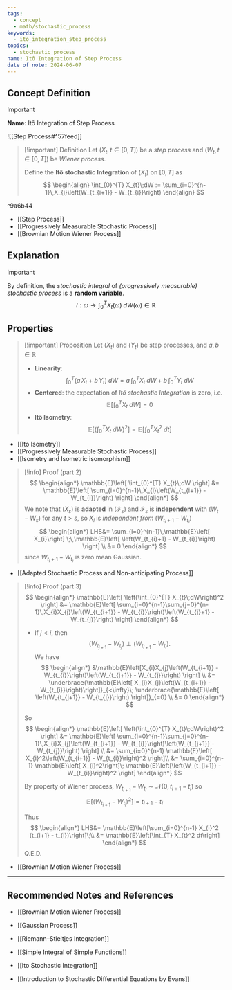 ```yaml
---
tags:
  - concept
  - math/stochastic_process
keywords:
  - ito_integration_step_process
topics:
  - stochastic_process
name: Itô Integration of Step Process
date of note: 2024-06-07
---
```


## Concept Definition

>[!important]
>**Name**: Itô Integration of Step Process

![[Step Process#^57feed]]

>[!important] Definition
>Let $(X_{t}, t \in [0,T])$ be a *step process* and $(W_{t}, t \in [0,T])$ be *Wiener process*.
>
>Define the **Itô stochastic Integration** of $(X_{t})$ on $[0,T]$ as 
>$$
>\begin{align}
>\int_{0}^{T} X_{t}\;dW := \sum_{i=0}^{n-1}\,X_{i}\left(W_{t_{i+1}} - W_{t_{i}}\right)
>\end{align}
>$$

^9a6b44

- [[Step Process]]
- [[Progressively Measurable Stochastic Process]]
- [[Brownian Motion Wiener Process]]

## Explanation

>[!important]
>By definition, the *stochastic integral* of *(progressively measurable) stochastic process* is a **random variable**.
>$$
>I: \omega \to \int_{0}^{T} X_{t}(\omega)\;dW(\omega) \in \mathbb{R}
>$$

## Properties

>[!important] Proposition
>Let $(X_{t})$ and $(Y_{t})$ be step processes, and $a, b\in \mathbb{R}$
>- **Linearity**: $$\int_{0}^{T} \left(a\,X_{t} + b\,Y_{t}\right)\;dW  = a\,\int_{0}^{T} X_{t}\;dW + b\,\int_{0}^{T} Y_{t}\;dW$$
>- **Centered**: the expectation of *Itô stochastic Integration* is zero, i.e. $$\mathbb{E}\left[  \int_{0}^{T} X_{t}\;dW \right] = 0$$
>- **Itô Isometry**: 
>  $$
>  \mathbb{E}\left[ \left(\int_{0}^{T} X_{t}\;dW \right)^2 \right] = \mathbb{E}\left[  \int_{0}^{T} X^2_{t}\;dt \right]
> $$

- [[Ito Isometry]]
- [[Progressively Measurable Stochastic Process]]
- [[Isometry and Isometric isomorphism]]

>[!info] Proof (part 2)
>$$
>\begin{align*}
>\mathbb{E}\left[  \int_{0}^{T} X_{t}\;dW \right] &= \mathbb{E}\left[  \sum_{i=0}^{n-1}\,X_{i}\left(W_{t_{i+1}} - W_{t_{i}}\right) \right] 
>\end{align*}
>$$
>We note that $(X_{s})$ is **adapted** in $(\mathscr{F}_{s})$ and $\mathscr{F}_{s}$ is **independent** with $(W_{t} - W_{s})$ for any $t >s$, so $X_{i}$ is *independent from* $(W_{t_{i}+1} - W_{t_{i}})$
>$$
>\begin{align*}
>LHS&=  \sum_{i=0}^{n-1}\,\mathbb{E}\left[ X_{i}\right] \;\,\mathbb{E}\left[ \left(W_{t_{i}+1} - W_{t_{i}}\right) \right] \\
>&= 0
>\end{align*}
>$$
>since $W_{t_{i}+1} - W_{t_{i}}$ is zero mean Gaussian.

- [[Adapted Stochastic Process and Non-anticipating Process]]

>[!info] Proof (part 3)
>$$
>\begin{align*}
>\mathbb{E}\left[  \left(\int_{0}^{T} X_{t}\;dW\right)^2 \right] &= \mathbb{E}\left[  \sum_{i=0}^{n-1}\sum_{j=0}^{n-1}\,X_{i}X_{j}\left(W_{t_{i+1}} - W_{t_{i}}\right)\left(W_{t_{j}+1} - W_{t_{j}}\right)  \right] 
>\end{align*}
>$$
>- If $j < i$, then $$(W_{t_{j+1}} - W_{t_{j}}) \perp (W_{t_{i+1}} - W_{t_{i}}).$$ We have
>$$
>\begin{align*}
>&\mathbb{E}\left[X_{i}X_{j}\left(W_{t_{i+1}} - W_{t_{i}}\right)\left(W_{t_{j+1}} - W_{t_{j}}\right)  \right] \\
>&= \underbrace{\mathbb{E}\left[  X_{i}X_{j}\left(W_{t_{i+1}} - W_{t_{i}}\right)\right]}_{<\infty}\; \underbrace{\mathbb{E}\left[ \left(W_{t_{j+1}} - W_{t_{j}}\right)  \right]}_{=0} \\
>&= 0
>\end{align*}
>$$
>
>So
>$$
>\begin{align*}
>\mathbb{E}\left[  \left(\int_{0}^{T} X_{t}\;dW\right)^2 \right] &= \mathbb{E}\left[  \sum_{i=0}^{n-1}\sum_{j=0}^{n-1}\,X_{i}X_{j}\left(W_{t_{i+1}} - W_{t_{i}}\right)\left(W_{t_{j+1}} - W_{t_{j}}\right)  \right] \\
>&= \sum_{i=0}^{n-1} \mathbb{E}\left[ X_{i}^2\left(W_{t_{i+1}} - W_{t_{i}}\right)^2 \right]\\
>&= \sum_{i=0}^{n-1} \mathbb{E}\left[ X_{i}^2\right]\; \mathbb{E}\left[\left(W_{t_{i+1}} - W_{t_{i}}\right)^2 \right]
>\end{align*}
>$$
>
>By property of Wiener process,  $W_{t_{i+1}} - W_{t_{i}} \sim \mathcal{N}(0, t_{i+1} - t_{i})$ so $$\mathbb{E}\left[\left(W_{t_{i+1}} - W_{t_{i}}\right)^2 \right] = t_{i+1} - t_{i}$$
>
>Thus
>$$
>\begin{align*}
>LHS&=  \mathbb{E}\left[\sum_{i=0}^{n-1}  X_{i}^2 (t_{i+1} - t_{i})\right]\;\\
>&= \mathbb{E}\left[\int_{T} X_{t}^2 dt\right]
>\end{align*}
>$$
>Q.E.D.

- [[Brownian Motion Wiener Process]]




-----------
##  Recommended Notes and References

- [[Brownian Motion Wiener Process]]
- [[Gaussian Process]]

- [[Riemann–Stieltjes Integration]]
- [[Simple Integral of Simple Functions]]

- [[Ito Stochastic Integration]]

- [[Introduction to Stochastic Differential Equations by Evans]]
